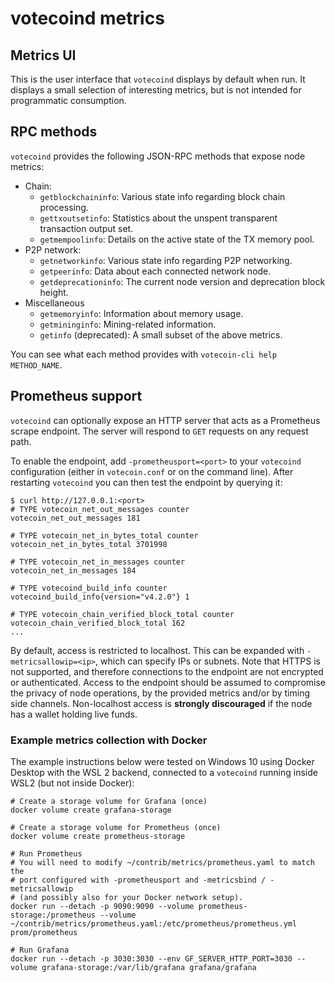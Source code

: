 # votecoind metrics

## Metrics UI

This is the user interface that `votecoind` displays by default when run. It
displays a small selection of interesting metrics, but is not intended for
programmatic consumption.

## RPC methods

`votecoind` provides the following JSON-RPC methods that expose node metrics:

- Chain:
  - `getblockchaininfo`: Various state info regarding block chain processing.
  - `gettxoutsetinfo`: Statistics about the unspent transparent transaction output set.
  - `getmempoolinfo`: Details on the active state of the TX memory pool.
- P2P network:
  - `getnetworkinfo`: Various state info regarding P2P networking.
  - `getpeerinfo`: Data about each connected network node.
  - `getdeprecationinfo`: The current node version and deprecation block height.
- Miscellaneous
  - `getmemoryinfo`: Information about memory usage.
  - `getmininginfo`: Mining-related information.
  - `getinfo` (deprecated): A small subset of the above metrics.

You can see what each method provides with `votecoin-cli help METHOD_NAME`.

## Prometheus support

`votecoind` can optionally expose an HTTP server that acts as a Prometheus scrape
endpoint. The server will respond to `GET` requests on any request path.

To enable the endpoint, add `-prometheusport=<port>` to your `votecoind`
configuration (either in `votecoin.conf` or on the command line). After
restarting `votecoind` you can then test the endpoint by querying it:

```
$ curl http://127.0.0.1:<port>
# TYPE votecoin_net_out_messages counter
votecoin_net_out_messages 181

# TYPE votecoin_net_in_bytes_total counter
votecoin_net_in_bytes_total 3701998

# TYPE votecoin_net_in_messages counter
votecoin_net_in_messages 184

# TYPE votecoind_build_info counter
votecoind_build_info{version="v4.2.0"} 1

# TYPE votecoin_chain_verified_block_total counter
votecoin_chain_verified_block_total 162
...
```

By default, access is restricted to localhost. This can be expanded with
`-metricsallowip=<ip>`, which can specify IPs or subnets. Note that HTTPS is not
supported, and therefore connections to the endpoint are not encrypted or
authenticated. Access to the endpoint should be assumed to compromise the
privacy of node operations, by the provided metrics and/or by timing side
channels. Non-localhost access is **strongly discouraged** if the node has a
wallet holding live funds.

### Example metrics collection with Docker

The example instructions below were tested on Windows 10 using Docker Desktop
with the WSL 2 backend, connected to a `votecoind` running inside WSL2 (but not
inside Docker):

```
# Create a storage volume for Grafana (once)
docker volume create grafana-storage

# Create a storage volume for Prometheus (once)
docker volume create prometheus-storage

# Run Prometheus
# You will need to modify ~/contrib/metrics/prometheus.yaml to match the
# port configured with -prometheusport and -metricsbind / -metricsallowip
# (and possibly also for your Docker network setup).
docker run --detach -p 9090:9090 --volume prometheus-storage:/prometheus --volume ~/contrib/metrics/prometheus.yaml:/etc/prometheus/prometheus.yml  prom/prometheus

# Run Grafana
docker run --detach -p 3030:3030 --env GF_SERVER_HTTP_PORT=3030 --volume grafana-storage:/var/lib/grafana grafana/grafana
```
